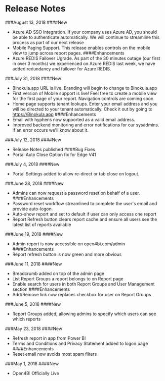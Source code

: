 # Release Notes

###August 13, 2018
####New
* Azure AD SSO Integration. If your company uses Azure AD, you should be able to authenticate automatically. We will continue to streamline this process as part of our next release
* Mobile Paging Support. This release enables controls on the mobile view to jump across report pages.
####Enhancements
* Azure REDIS Failover Ugrade. As part of the 30 minutes outage (our first in over 3 months) we experienced on Azure REDIS last week, we have added redundancy and failover for Azure REDIS.

###July 31, 2018
####New
* Binokula.app URL is live. Branding will begin to change to Binokula.app
* First version of Mobile support is live! Feel free to create a mobile view for the first page of your report. Navigation controls are coming soon.
* Home page supports tenant lookups. Enter your email address and you will be directed to your tenant automatically. Check it out by going to https://Binokula.app
####Enhancements
* Email with hyphens now supported as a valid email address.
* Improved backend monitoring and error notifications for our sysadmins. If an error occurs we'll know about it.

###July 12, 2018
####New
* Release Notes published
####Bug Fixes
* Portal Auto Close Option fix for Edge V41

###July 4, 2018
####New
* Portal Settings added to allow re-direct or tab close on logout.

###June 28, 2018
####New
* Admins can now request a password reset on behalf of a user.
####Enhancements
* Password reset workflow streamlined to complete the user's email and provide auto-logon.
* Auto-show report and set to default if user can only access one report
* Report Refresh button clears report cache and ensure all users see the latest list of reports available

###June 19, 2018
####New
* Admin report is now accessible on open4bi.com/admin
####Enhancements
* Report refresh button is now green and more obvious

###June 11, 2018
####New
* Breadcrumb added on top of the admin page
* List Report Groups a report belongs to on Report page
* Enable search for users in both Report Groups and User Management section
####Enhancements
* Add/Remove link now replaces checkbox for user on Report Groups

###June 5, 2018
####New
* Report Groups added, allowing admins to specify which users can see which reports

###May 23, 2018
####New
* Refresh report in app from Power BI
* Terms and Conditions and Privacy Statement added to logon page
####Enhancements
* Reset email now avoids most spam filters

###May 1, 2018
####New
* Open4BI Officially Live